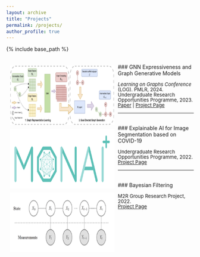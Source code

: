```yaml
---
layout: archive
title: "Projects"
permalink: /projects/
author_profile: true
---
```


{% include base_path %}

<br />
<img style="float: left; margin:5px 10px" src="../images/paper/gnn.png" width="280" height="160">
### GNN Expressiveness and Graph Generative Models
<p style="line-height:1.0">
<font size="2">
<i>Learning on Graphs Conference</i> (LOG). PMLR, 2024.<br />
Undergraduate Research Opportunities Programme, 2023.<br />
<a href="https://arxiv.org/abs/2308.11978">Paper</a> |
<a href="https://github.com/Yqcca/graph-generative-models">Project Page</a> 
<br />
</font>
</p>

-----
<br />
<img style="float: left; margin:5px 10px" src="../images/paper/monai.png" width="280" height="160">
### Explainable AI for Image Segmentation based on COVID-19
<p style="line-height:1.0">
<font size="2">
Undergraduate Research Opportunities Programme, 2022.<br />
<a href="https://github.com/Yqcca/tutorials">Project Page</a> 
<br />
</font>
</p>

-----
<br />
<img style="float: left; margin:5px 10px" src="../images/paper/bayesian.png" width="280" height="160">
### Bayesian Filtering
<p style="line-height:1.0">
<font size="2">
M2R Group Research Project, 2022.<br />
<a href="https://github.com/Yqcca/Filters">Project Page</a> 
<br />
</font>
</p>
